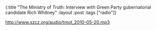 {:title "The Ministry of Truth: Interview with Green Party gubernatorial candidate Rich Whitney"
:layout :post
:tags  ["radio"]}

<http://www.szcz.org/audio/tmot_2010-05-20.mp3>

